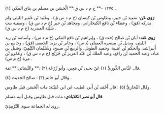 ١٢٧٥ -** خ م د س ق:** الْحَسَن بن مسلم بن يناق المكي (١) .

**رَوَى عَن:** سَعِيد بْن جبير، وطاوس بْن كيسان (خ م د س ق) ، وعُبَيد بْن عُمَير الليثي ولم يدركه (فق) ، وعطاء بْن نافع الكيخاراني، ومجاهد بْن جبر (خ م د س ق) ، وصفية بنت شَيْبَة العبدرية (خ م د س ق) .

**رَوَى عَنه:** أبان بْن صالح (خت ق) ، وإبراهيم بْن نافع المكي (خ م د س) ، وأسامة بْن زيد الليثي، وبديل بْن ميسرة العقيلي (د س) ، وجابر بْن يزيد الجعفي (فق) ، وجامع بن أَبيراشد، والحكم بْن عتيبة، وحميد الطويل، والربيع بْن صبيح، وسُلَيْمان التَّيْمِيّ، وشبل بن عباد، وعبد الحميد بْن رافع، وعبد الملك بْن عَبْد العزيز بْن جُرَيْج (خ م د س ق) ، وعَمْرو بْن مرة (خ م س) .

قال عَبَّاس الدُّورِيُّ (١) عَنْ يحيى بْن مَعِين، وأبو زُرْعَة (٢) ،** والنَّسَائي:** ثقة.

وَقَال أبو حاتم (٣) : صالح الحديث (٤) .

وقَال البُخارِيُّ (٥) : قال أَحْمَد بْن أَبي الطيب عَن ابن عُيَيْنَة: مات الْحَسَن قبل طاوس.

**قال أبو نصر الكلاباذي:** مات قبل طاوس وقبل أبيه مسلم.

روى له الجماعة سوى التِّرْمِذِيّ.